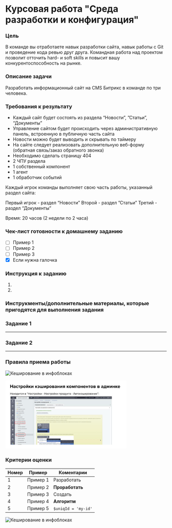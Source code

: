 # Курсовая работа "Среда разработки и конфигурация"

### Цель

В команде вы отработаете навык разработки сайта, навык работы с Git и проведение кода ревью друг друга.
Командная работа над проектом позволит отточить hard- и soft skills и повысит вашу конкурентоспособность на рынке.

### Описание задачи

Разработать информационный сайт  на CMS Битрикс в команде по три человека. 

### Требования к результату

* Каждый сайт будет состоять из раздела “Новости”, ”Статьи”, “Документы”
* Управление сайтом будет происходить через административную панель, встроенную в публичную часть сайта
* Новости можно будет выводить и скрывать по таймеру
* На сайте следует реализовать дополнительную веб-форму (обратная связь/заказ обратного звонка)
* Необходимо сделать страницу 404
* 2 ЧПУ раздела
* 1 собственный компонент
* 1 агент
* 1 обработчик событий

Каждый игрок команды выполняет свою часть работы, указанный раздел сайта:

Первый игрок - раздел “Новости”
Второй - раздел ”Статьи”
Третий - раздел “Документы”



Время:
20 часов (2 недели по 2 часа)

### Чек-лист готовности к домашнему заданию

 - [ ] Пример 1
 - [ ] Пример 2
 - [ ] Пример 3
 - [x] Если нужна галочка 

### Инструкция к заданию

1.
2.

### Инструкменты/дополнительные материалы, которые пригодятся для выполнения задания

### Задание 1
_________

### Задание 2
_________

### Правила приема работы

![Кеширование в инфоблоках](https://user-images.githubusercontent.com/106957762/172462566-ddb50c3e-66b9-4c88-830b-26397c05238c.png)


<p align="left" width="100%">
  <img width="75%" src="IMG/1.png"> 
</p>



### Критерии оценки

|Номер|Пример|Коментарии|
|-----|------|----------|
|1|Пример 1|Разработать|
|2|Пример 2|**Проработать**|
|3| Пример 3|Создать|
|4|Пример 4|**Алгоритм**|
|5|Пример 5|`$uniqId = 'my-id'`|


![Кеширование в инфоблоках](https://user-images.githubusercontent.com/106957762/172462605-e65878b7-6603-456c-995b-ca81790fdf7c.png)






